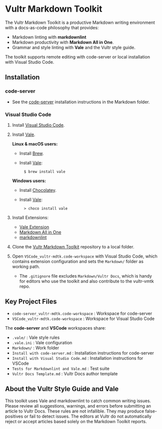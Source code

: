# Vultr Markdown Toolkit

The Vultr Markdown Toolkit is a productive Markdown writing environment with a docs-as-code philosophy that provides:

* Markdown linting with **markdownlint**
* Markdown productivity with **Markdown All in One**.
* Grammar and style linting with **Vale** and the Vultr style guide.

The toolkit supports remote editing with code-server or local installation with Visual Studio Code.

## Installation

### code-server

* See the [code-server](https://github.com/vultr/vultr-mdtk/blob/main/Install%20with%20code-server.md) installation instructions in the Markdown folder.

### Visual Studio Code

1. Install [Visual Studio Code](https://code.visualstudio.com/).
1. Install [Vale](https://docs.errata.ai/vale/install).

    **Linux & macOS users:**

    * Install [Brew](https://brew.sh/).
    * Install [Vale](https://docs.errata.ai/vale/install):

            $ brew install vale

    **Windows users:**

    * Install [Chocolatey](https://chocolatey.org/).
    * Install [Vale](https://docs.errata.ai/vale/install):

            > choco install vale

1. Install Extensions:

   * [Vale Extension](https://marketplace.visualstudio.com/items?itemName=errata-ai.vale-server)
   * [Markdown All in One](https://marketplace.visualstudio.com/items?itemName=yzhang.markdown-all-in-one)
   * [markdownlint](https://marketplace.visualstudio.com/items?itemName=DavidAnson.vscode-markdownlint)

1. Clone the [Vultr Markdown Toolkit](https://github.com/vultr/vultr-mdtk) repository to a local folder.
1. Open `VSCode_vultr-mdtk.code-workspace` with Visual Studio Code, which contains extension configuration and sets the `Markdown/` folder as working path.
    * The `.gitignore` file excludes `Markdown/Vultr Docs`, which is handy for editors who use the toolkit and also contribute to the vultr-vmtk repo.

## Key Project Files

* `code-server_vultr-mdtk.code-workspace` : Workspace for code-server
* `VSCode_vultr-mdtk.code-workspace` : Workspace for Visual Studio Code

The **code-server** and **VSCode** workspaces share:

* `.vale/` : Vale style rules
* `.vale.ini` : Vale configuration
* `Markdown/` : Work folder
* `Install with code-server.md` : Installation instructions for code-server
* `Install with Visual Studio Code.md` : Installation instructions for VSCode
* `Tests for Markdownlint and Vale.md` : Test suite
* `Vultr Docs Template.md` : Vultr Docs author template

## About the Vultr Style Guide and Vale

This toolkit uses Vale and markdownlint to catch common writing issues. Please review all suggestions, warnings, and errors before submitting an article to Vultr Docs. These rules are not infallible. They may produce false-positives or fail to detect issues. The editors at Vultr do not automatically reject or accept articles based solely on the Markdown Toolkit reports.
